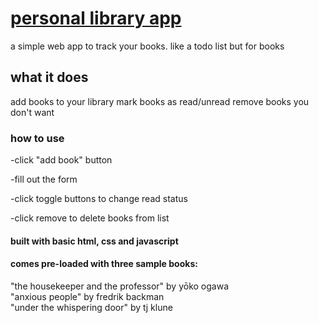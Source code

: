 # [personal library app](https://kojokwakye.github.io/librolog/)  

a simple web app to track your books. like a todo list but for books


## what it does

add books to your library
mark books as read/unread
remove books you don't want

### how to use

-click "add book" button  

-fill out the form

-click toggle buttons to change read status  

-click remove to delete books from list

#### built with basic html, css and javascript

#### comes pre-loaded with three sample books:

"the housekeeper and the professor" by yōko ogawa  
"anxious people" by fredrik backman  
"under the whispering door" by tj klune